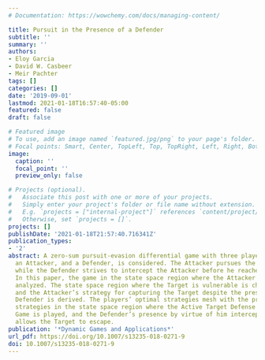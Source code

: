 ```yaml
---
# Documentation: https://wowchemy.com/docs/managing-content/

title: Pursuit in the Presence of a Defender
subtitle: ''
summary: ''
authors:
- Eloy Garcia
- David W. Casbeer
- Meir Pachter
tags: []
categories: []
date: '2019-09-01'
lastmod: 2021-01-18T16:57:40-05:00
featured: false
draft: false

# Featured image
# To use, add an image named `featured.jpg/png` to your page's folder.
# Focal points: Smart, Center, TopLeft, Top, TopRight, Left, Right, BottomLeft, Bottom, BottomRight.
image:
  caption: ''
  focal_point: ''
  preview_only: false

# Projects (optional).
#   Associate this post with one or more of your projects.
#   Simply enter your project's folder or file name without extension.
#   E.g. `projects = ["internal-project"]` references `content/project/deep-learning/index.md`.
#   Otherwise, set `projects = []`.
projects: []
publishDate: '2021-01-18T21:57:40.716341Z'
publication_types:
- '2'
abstract: A zero-sum pursuit-evasion differential game with three players, a Target,
  an Attacker, and a Defender, is considered. The Attacker pursues the Target aircraft,
  while the Defender strives to intercept the Attacker before he reaches the aircraft.
  In this paper, the game in the state space region where the Attacker prevails is
  analyzed. The state space region where the Target is vulnerable is characterized
  and the Attacker’s strategy for capturing the Target despite the presence of the
  Defender is derived. The players’ optimal strategies mesh with the previously obtained
  strategies in the state space region where the Active Target Defense Differential
  Game is played, and the Defender’s presence by virtue of him intercepting the Attacker
  allows the Target to escape.
publication: '*Dynamic Games and Applications*'
url_pdf: https://doi.org/10.1007/s13235-018-0271-9
doi: 10.1007/s13235-018-0271-9
---
```

